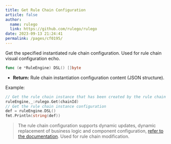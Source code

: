 ```yaml
---
title: Get Rule Chain Configuration
article: false
author: 
  name: rulego
  link: https://github.com/rulego/rulego
date: 2023-09-13 21:24:41
permalink: /pages/cf0195/
---
```


Get the specified instantiated rule chain configuration. Used for rule chain visual configuration echo.
```go
func (e *RuleEngine) DSL() []byte 
```

- **Return:** Rule chain instantiation configuration content (JSON structure).

Example:
```go
// Get the rule chain instance that has been created by the rule chain ID
ruleEngine,_:rulego.Get(chainId)
// Get the rule chain instance configuration
def = ruleEngine.DSL()
fmt.Println(string(def))
```

> The rule chain configuration supports dynamic updates, dynamic replacement of business logic and component configuration, [refer to the documentation](/en/pages/56668f/). Used for rule chain modification.

